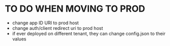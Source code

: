 # TO DO WHEN MOVING TO PROD
- change app ID URI to prod host
- change auth/client redirect uri to prod host
- if ever deployed on different tenant, they can change config.json to their values
